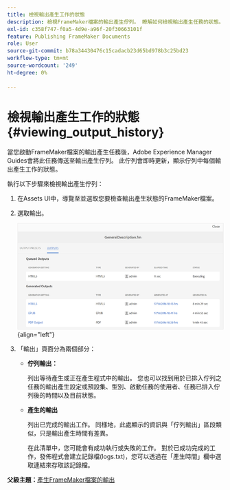 ```yaml
---
title: 檢視輸出產生工作的狀態
description: 檢視FrameMaker檔案的輸出產生佇列。 瞭解如何檢視輸出產生任務的狀態。
exl-id: c358f747-f0a5-4d9e-a96f-20f30663101f
feature: Publishing FrameMaker Documents
role: User
source-git-commit: b78a34430476c15cadacb23d65bd978b3c25bd23
workflow-type: tm+mt
source-wordcount: '249'
ht-degree: 0%

---
```


# 檢視輸出產生工作的狀態 {#viewing_output_history}

當您啟動FrameMaker檔案的輸出產生任務後，Adobe Experience Manager Guides會將此任務傳送至輸出產生佇列。 此佇列會即時更新，顯示佇列中每個輸出產生工作的狀態。

執行以下步驟來檢視輸出產生佇列：

1. 在Assets UI中，導覽至並選取您要檢查輸出產生狀態的FrameMaker檔案。

1. 選取輸出。

   ![](images/output-queued-fm.png){align="left"}

1. 「輸出」頁面分為兩個部分：

   - **佇列輸出：**

     列出等待產生或正在產生程式中的輸出。 您也可以找到用於已排入佇列之任務的輸出產生設定或預設集、型別、啟動任務的使用者、任務已排入佇列後的時間以及目前狀態。

   - **產生的輸出**

     列出已完成的輸出工作。 同樣地，此處顯示的資訊與「佇列輸出」區段類似，只是輸出產生時間有差異。

     在此清單中，您可能會有成功執行或失敗的工作。 對於已成功完成的工作，發佈程式會建立記錄檔\(logs.txt\)，您可以透過在「產生時間」欄中選取連結來存取該記錄檔。


**父級主題：**[&#x200B;產生FrameMaker檔案的輸出](fm-output-generatation.md)
